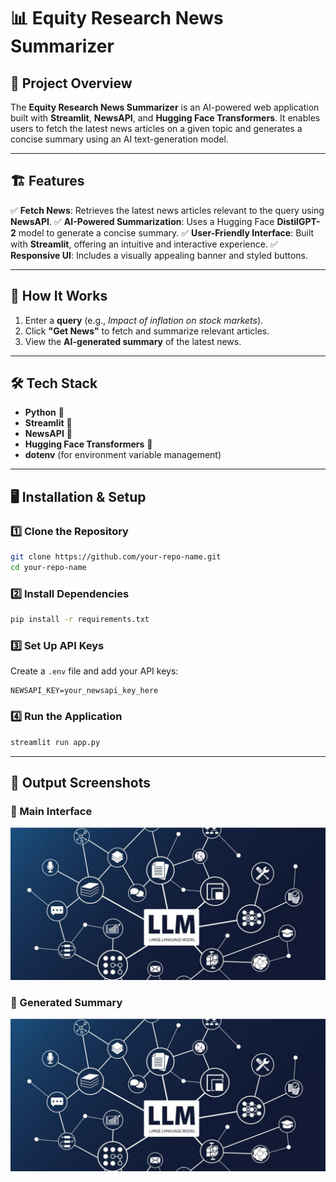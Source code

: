 # 📊 Equity Research News Summarizer

## 🚀 Project Overview
The **Equity Research News Summarizer** is an AI-powered web application built with **Streamlit**, **NewsAPI**, and **Hugging Face Transformers**. It enables users to fetch the latest news articles on a given topic and generates a concise summary using an AI text-generation model.

---

## 🏗️ Features
✅ **Fetch News**: Retrieves the latest news articles relevant to the query using **NewsAPI**.
✅ **AI-Powered Summarization**: Uses a Hugging Face **DistilGPT-2** model to generate a concise summary.
✅ **User-Friendly Interface**: Built with **Streamlit**, offering an intuitive and interactive experience.
✅ **Responsive UI**: Includes a visually appealing banner and styled buttons.

---

## 📜 How It Works
1. Enter a **query** (e.g., *Impact of inflation on stock markets*).
2. Click **"Get News"** to fetch and summarize relevant articles.
3. View the **AI-generated summary** of the latest news.

---

## 🛠️ Tech Stack
- **Python** 🐍
- **Streamlit** 🎨
- **NewsAPI** 📰
- **Hugging Face Transformers** 🤗
- **dotenv** (for environment variable management)

---

## 🖥️ Installation & Setup

### 1️⃣ Clone the Repository
```sh
git clone https://github.com/your-repo-name.git
cd your-repo-name
```

### 2️⃣ Install Dependencies
```sh
pip install -r requirements.txt
```

### 3️⃣ Set Up API Keys
Create a `.env` file and add your API keys:
```env
NEWSAPI_KEY=your_newsapi_key_here
```

### 4️⃣ Run the Application
```sh
streamlit run app.py
```

---

## 📸 Output Screenshots
### 🎯 Main Interface
![Main UI](https://github.com/minalmmm/LLM-Project-Building-a-News-Research-Tool/blob/main/images/img2.png)

### 📜 Generated Summary
![Summary Output](https://github.com/minalmmm/LLM-Project-Building-a-News-Research-Tool/blob/main/images/img2.png)


